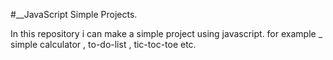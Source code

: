#__JavaScript Simple Projects.

In this repository i can make a simple project using javascript.
for example _ simple calculator , to-do-list , tic-toc-toe etc.
